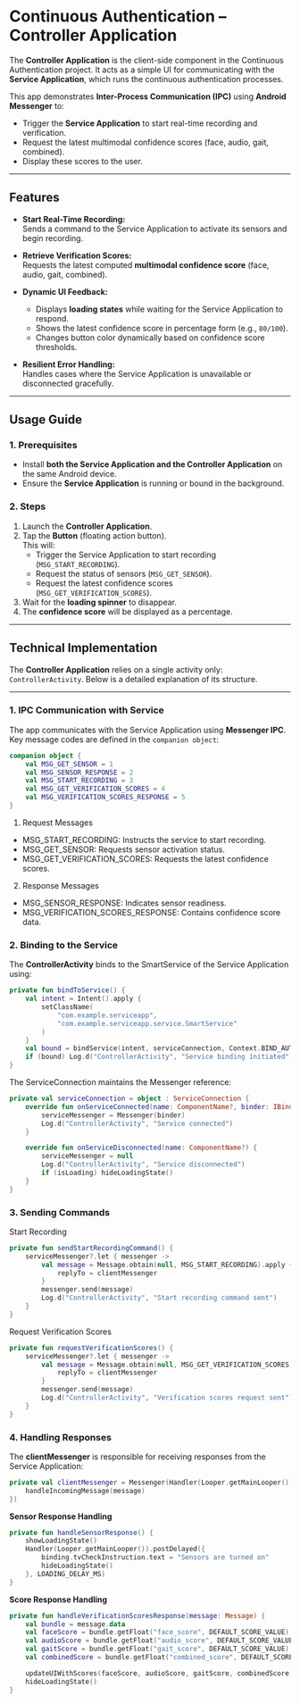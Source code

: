 # Continuous Authentication – Controller Application

The **Controller Application** is the client-side component in the Continuous Authentication project. It acts as a simple UI for communicating with the **Service Application**, which runs the continuous authentication processes.

This app demonstrates **Inter-Process Communication (IPC)** using **Android Messenger** to:
- Trigger the **Service Application** to start real-time recording and verification.
- Request the latest multimodal confidence scores (face, audio, gait, combined).
- Display these scores to the user.

---

## Features

- **Start Real-Time Recording:**  
  Sends a command to the Service Application to activate its sensors and begin recording.

- **Retrieve Verification Scores:**  
  Requests the latest computed **multimodal confidence score** (face, audio, gait, combined).

- **Dynamic UI Feedback:**
    - Displays **loading states** while waiting for the Service Application to respond.
    - Shows the latest confidence score in percentage form (e.g., `80/100`).
    - Changes button color dynamically based on confidence score thresholds.

- **Resilient Error Handling:**  
  Handles cases where the Service Application is unavailable or disconnected gracefully.

---

## Usage Guide

### **1. Prerequisites**
- Install **both the Service Application and the Controller Application** on the same Android device.
- Ensure the **Service Application** is running or bound in the background.

### **2. Steps**
1. Launch the **Controller Application**.
2. Tap the **Button** (floating action button).  
   This will:
    - Trigger the Service Application to start recording (`MSG_START_RECORDING`).
    - Request the status of sensors (`MSG_GET_SENSOR`).
    - Request the latest confidence scores (`MSG_GET_VERIFICATION_SCORES`).
3. Wait for the **loading spinner** to disappear.
4. The **confidence score** will be displayed as a percentage.

---

## Technical Implementation

The **Controller Application** relies on a single activity only: `ControllerActivity`. Below is a detailed explanation of its structure.

---

### **1. IPC Communication with Service**

The app communicates with the Service Application using **Messenger IPC**.  
Key message codes are defined in the `companion object`:

```kotlin
companion object {
    val MSG_GET_SENSOR = 1
    val MSG_SENSOR_RESPONSE = 2
    val MSG_START_RECORDING = 3
    val MSG_GET_VERIFICATION_SCORES = 4
    val MSG_VERIFICATION_SCORES_RESPONSE = 5
}
```

1. Request Messages
- MSG_START_RECORDING: Instructs the service to start recording.
- MSG_GET_SENSOR: Requests sensor activation status.
- MSG_GET_VERIFICATION_SCORES: Requests the latest confidence scores.

2. Response Messages
- MSG_SENSOR_RESPONSE: Indicates sensor readiness.
- MSG_VERIFICATION_SCORES_RESPONSE: Contains confidence score data.

### **2. Binding to the Service**

The **ControllerActivity** binds to the SmartService of the Service Application using:

```kotlin
private fun bindToService() {
    val intent = Intent().apply {
        setClassName(
            "com.example.serviceapp",
            "com.example.serviceapp.service.SmartService"
        )
    }
    val bound = bindService(intent, serviceConnection, Context.BIND_AUTO_CREATE)
    if (bound) Log.d("ControllerActivity", "Service binding initiated")
}
```
The ServiceConnection maintains the Messenger reference:
```kotlin
private val serviceConnection = object : ServiceConnection {
    override fun onServiceConnected(name: ComponentName?, binder: IBinder?) {
        serviceMessenger = Messenger(binder)
        Log.d("ControllerActivity", "Service connected")
    }

    override fun onServiceDisconnected(name: ComponentName?) {
        serviceMessenger = null
        Log.d("ControllerActivity", "Service disconnected")
        if (isLoading) hideLoadingState()
    }
}
```

### **3. Sending Commands**

Start Recording

```kotlin
private fun sendStartRecordingCommand() {
    serviceMessenger?.let { messenger ->
        val message = Message.obtain(null, MSG_START_RECORDING).apply {
            replyTo = clientMessenger
        }
        messenger.send(message)
        Log.d("ControllerActivity", "Start recording command sent")
    }
}
```

Request Verification Scores

```kotlin
private fun requestVerificationScores() {
    serviceMessenger?.let { messenger ->
        val message = Message.obtain(null, MSG_GET_VERIFICATION_SCORES).apply {
            replyTo = clientMessenger
        }
        messenger.send(message)
        Log.d("ControllerActivity", "Verification scores request sent")
    }
}
```

### **4. Handling Responses**
The **clientMessenger** is responsible for receiving responses from the Service Application:
```kotlin
private val clientMessenger = Messenger(Handler(Looper.getMainLooper()) { message ->
    handleIncomingMessage(message)
})
```

**Sensor Response Handling**
```kotlin
private fun handleSensorResponse() {
    showLoadingState()
    Handler(Looper.getMainLooper()).postDelayed({
        binding.tvCheckInstruction.text = "Sensors are turned on"
        hideLoadingState()
    }, LOADING_DELAY_MS)
}
```

**Score Response Handling**
```kotlin
private fun handleVerificationScoresResponse(message: Message) {
    val bundle = message.data
    val faceScore = bundle.getFloat("face_score", DEFAULT_SCORE_VALUE)
    val audioScore = bundle.getFloat("audio_score", DEFAULT_SCORE_VALUE)
    val gaitScore = bundle.getFloat("gait_score", DEFAULT_SCORE_VALUE)
    val combinedScore = bundle.getFloat("combined_score", DEFAULT_SCORE_VALUE)

    updateUIWithScores(faceScore, audioScore, gaitScore, combinedScore)
    hideLoadingState()
}
```